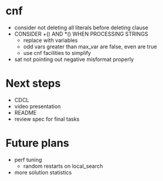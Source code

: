 # cnf
- consider not deleting all literals before deleting clause
- CONSIDER +() AND \*() WHEN PROCESSING STRINGS
    - replace with variables
    - odd vars greater than max_var are false, even are true
    - use cnf facilities to simplify
- sat not pointing out negative misformat properly

# Next steps
- CDCL
- video presentation
- README
- review spec for final tasks

# Future plans
- perf tuning
    - random restarts on local_search
- more solution statistics
